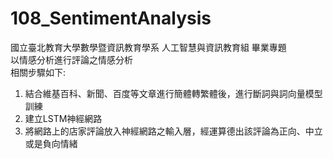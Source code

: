 ﻿# 108_SentimentAnalysis
國立臺北教育大學數學暨資訊教育學系 人工智慧與資訊教育組 畢業專題<br>
以情感分析進行評論之情感分析<br>
相關步驟如下:<br>
1. 結合維基百科、新聞、百度等文章進行簡體轉繁體後，進行斷詞與詞向量模型訓練<br>
2. 建立LSTM神經網路
3. 將網路上的店家評論放入神經網路之輸入層，經運算德出該評論為正向、中立或是負向情緒

